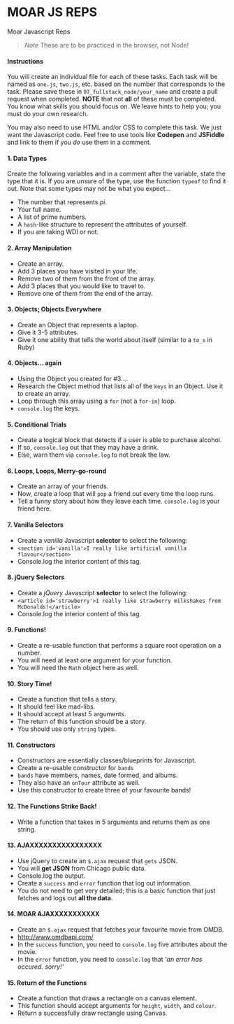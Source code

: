 # MOAR JS REPS
Moar Javascript Reps

> *Note* These are to be practiced in the browser, not Node!

#### Instructions

You will create an individual file for each of these tasks. Each task will be named as `one.js`, `two.js`, etc. based on the number that corresponds to the task. Please save these in `07_fullstack_node/your_name` and create a pull request when completed. **NOTE** that not **all** of these must be completed. You know what skills you should focus on. We leave hints to help you; you must do your own research.

You may also need to use HTML and/or CSS to complete this task. We just want the Javascript code. Feel free to use tools like **Codepen** and **JSFiddle** and link to them if you *do* use them in a comment.

#### 1. Data Types

Create the following variables and in a comment after the variable, state the type that it is. If you are unsure of the type, use the function `typeof` to find it out. Note that some types may not be what you expect...

* The number that represents *pi*.
* Your full name.
* A list of prime numbers.
* A `hash`-like structure to represent the attributes of yourself.
* If you are taking WDI or not.

#### 2. Array Manipulation

* Create an array.
* Add 3 places you have visited in your life.
* Remove two of them from the front of the array.
* Add 3 places that you would like to travel to.
* Remove one of them from the end of the array.

#### 3. Objects; Objects Everywhere

* Create an Object that represents a laptop.
* Give it 3-5 attributes.
* Give it one ability that tells the world about itself (similar to a `to_s` in Ruby)

#### 4. Objects... again

* Using the Object you created for #3....
* Research the Object method that lists all of the `keys` in an Object. Use it to create an array.
* Loop through this array using a `for` (not a `for-in`) loop.
* `console.log` the keys.

#### 5. Conditional Trials

* Create a logical block that detects if a user is able to purchase alcohol.
* If so, `console.log` out that they may have a drink.
* Else, warn them via `console.log` to not break the law.

#### 6. Loops, Loops, Merry-go-round

* Create an array of your friends.
* Now, create a loop that will `pop` a friend out every time the loop runs.
* Tell a funny story about how they leave each time. `console.log` is your friend here.

#### 7. Vanilla Selectors

* Create a *vanilla* Javascript **selector** to select the following:
* `<section id='vanilla'>I really like artificial vanilla flavour</section>`
* Console.log the interior content of this tag.

#### 8. jQuery Selectors

* Create a *jQuery* Javascript **selector** to select the following:
* `<article id='strawberry'>I really like strawberry milkshakes from McDonalds!</article>`
* Console.log the interior content of this tag.

#### 9. Functions!

* Create a re-usable function that performs a square root operation on a number.
* You will need at least one argument for your function.
* You will need the `Math` object here as well.

#### 10. Story Time!

* Create a function that tells a story.
* It should feel like mad-libs.
* It should accept at least 5 arguments.
* The return of this function should be a story.
* You should use only `string` types.

#### 11. Constructors

* Constructors are essentially classes/blueprints for Javascript.
* Create a re-usable constructor for `bands`
* `bands` have members, names, date formed, and albums.
* They also have an `onTour` attribute as well.
* Use this constructor to create three of your favourite bands!

#### 12. The Functions Strike Back!

* Write a function that takes in 5 arguments and returns them as one string.

#### 13. AJAXXXXXXXXXXXXXXXX

* Use jQuery to create an `$.ajax` request that `gets` JSON.
* You will **get JSON** from Chicago public data.
* Console.log the output.
* Create a `success` and `error` function that log out information.
* You do not need to get very detailed; this is a basic function that just fetches and logs out **all the data**.

#### 14. MOAR AJAXXXXXXXXXXX

* Create an `$.ajax` request that fetches your favourite movie from OMDB.
* http://www.omdbapi.com/
* In the `success` function, you need to `console.log` five attributes about the movie.
* In the `error` function, you need to `console.log` that *'an error has occured. sorry!'*

#### 15. Return of the Functions

* Create a function that draws a rectangle on a canvas element.
* This function should accept arguments for `height`, `width`, and `colour`.
* Return a successfully draw rectangle using Canvas.
